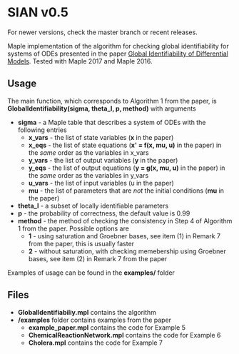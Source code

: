# SIAN v0.5

For newer versions, check the master branch or recent releases.

Maple implementation of the algorithm for checking global identifiability for systems of ODEs presented in the paper [Global Identifiability of Differential Models](https://cs.nyu.edu/~pogudin/global.pdf).
Tested with Maple 2017 and Maple 2016.

## Usage
The main function, which corresponds to Algorithm 1 from the paper, is **GlobalIdentifiability(sigma, theta_l, p, method)** with arguments
 * **sigma** - a Maple table that describes a system of ODEs with the following entries
   * **x_vars** - the list of state variables (**x** in the paper)
   * **x_eqs** - the list of state equations (**x' = f(x, mu, u)** in the paper) in the *same* order as the variables in x_vars
   * **y_vars** - the list of output variables (**y** in the paper)
   * **y_eqs** - the list of output equations (**y = g(x, mu, u)** in the paper) in the *same* order as the variables in y_vars
   * **u_vars** - the list of input variables (u in the paper)
   * **mu** - the list of parameters that are *not* the initial conditions (**mu** in the paper)
 * **theta_l** - a subset of locally identifiable parameters
 * **p** - the probability of correctness, the default value is 0.99
 * **method** - the method of checking the consistency in Step 4 of Algorithm 1 from the paper. Possible options are
   * **1** - using saturation and Groebner bases, see item (1) in Remark 7 from the paper, this is usually faster
   * **2** - without saturation, with checking memebership using Groebner bases, see item (2) in Remark 7 from the paper

Examples of usage can be found in the **examples/** folder

## Files

* **GlobalIdentifiabiliy.mpl**   contains the algorithm
* **/examples**   folder contains examples from the paper
  * **example_paper.mpl** contains the code for Example 5
  * **ChemicalReactionNetwork.mpl** contains the code for Example 6
  * **Cholera.mpl** contains the code for Example 7
